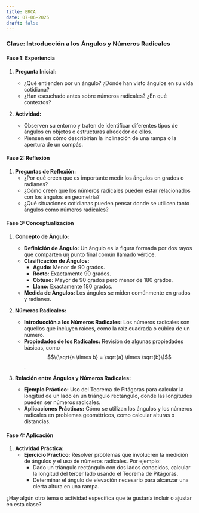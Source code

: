 ```yaml
---
title: ERCA 
date: 07-06-2025
draft: false
---
```


### Clase: Introducción a los Ángulos y Números Radicales

#### Fase 1: Experiencia

1. **Pregunta Inicial:**
   - ¿Qué entienden por un ángulo? ¿Dónde han visto ángulos en su vida cotidiana?
   - ¿Han escuchado antes sobre números radicales? ¿En qué contextos?

2. **Actividad:**
   - Observen su entorno y traten de identificar diferentes tipos de ángulos en objetos o estructuras alrededor de ellos.
   - Piensen en cómo describirían la inclinación de una rampa o la apertura de un compás.

#### Fase 2: Reflexión

1. **Preguntas de Reflexión:**
   - ¿Por qué creen que es importante medir los ángulos en grados o radianes?
   - ¿Cómo creen que los números radicales pueden estar relacionados con los ángulos en geometría?
   - ¿Qué situaciones cotidianas pueden pensar donde se utilicen tanto ángulos como números radicales?

#### Fase 3: Conceptualización

1. **Concepto de Ángulo:**
   - **Definición de Ángulo:** Un ángulo es la figura formada por dos rayos que comparten un punto final común llamado vértice.
   - **Clasificación de Ángulos:**
     - **Agudo:** Menor de 90 grados.
     - **Recto:** Exactamente 90 grados.
     - **Obtuso:** Mayor de 90 grados pero menor de 180 grados.
     - **Llano:** Exactamente 180 grados.
   - **Medida de Ángulos:** Los ángulos se miden comúnmente en grados y radianes.

2. **Números Radicales:**
   - **Introducción a los Números Radicales:** Los números radicales son aquellos que incluyen raíces, como la raíz cuadrada o cúbica de un número.
   - **Propiedades de los Radicales:** Revisión de algunas propiedades básicas, como $$\(\sqrt{a \times b} = \sqrt{a} \times \sqrt{b}\)$$.

3. **Relación entre Ángulos y Números Radicales:**
   - **Ejemplo Práctico:** Uso del Teorema de Pitágoras para calcular la longitud de un lado en un triángulo rectángulo, donde las longitudes pueden ser números radicales.
   - **Aplicaciones Prácticas:** Cómo se utilizan los ángulos y los números radicales en problemas geométricos, como calcular alturas o distancias.

#### Fase 4: Aplicación

1. **Actividad Práctica:**
   - **Ejercicio Práctico:** Resolver problemas que involucren la medición de ángulos y el uso de números radicales. Por ejemplo:
     - Dado un triángulo rectángulo con dos lados conocidos, calcular la longitud del tercer lado usando el Teorema de Pitágoras.
     - Determinar el ángulo de elevación necesario para alcanzar una cierta altura en una rampa.

¿Hay algún otro tema o actividad específica que te gustaría incluir o ajustar en esta clase?